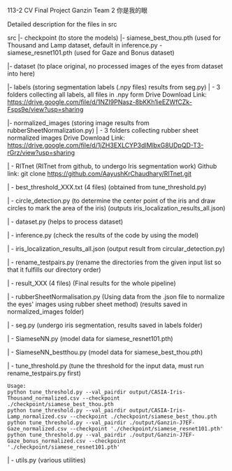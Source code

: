 113-2 CV Final Project
Ganzin Team 2 你是我的眼

Detailed description for the files in src

src
|- checkpoint (to store the models)
	|- siamese_best_thou.pth (used for Thousand and Lamp dataset, default in inference.py
  	 - siamese_resnet101.pth (used for Gaze and Bonus dataset)



|- dataset (to place original, no processed images of the eyes from dataset into here)



|- labels (storing segmentation labels (.npy files) results from seg.py)
	| - 3 folders collecting all labels, all files in .npy form
	Drive Download Link: https://drive.google.com/file/d/1NZI9PNasz-8bKKh1ieEZWfCZk-Fsps9e/view?usp=sharing



|- normalized_images (storing image results from rubberSheetNormalization.py)
 	| - 3 folders collecting rubber sheet normalized images
 	Drive Download Link: https://drive.google.com/file/d/1jZH3EXLCYP3dIMlbxG8UDpQD-T3-rGrz/view?usp=sharing
 
 
 
| - RITnet (RITnet from github, to undergo Iris segmentation work)
	Github link: git clone https://github.com/AayushKrChaudhary/RITnet.git



| - best_threshold_XXX.txt (4 files) (obtained from tune_threshold.py)



| - circle_detection.py (to determine the center point of the iris and draw circles to mark the area of the iris) (outputs iris_localization_results_all.json)



| - dataset.py (helps to process dataset)



| - inference.py (check the results of the code by using the model)



| - iris_localization_results_all.json (output result from circular_detection.py)



| - rename_testpairs.py (rename the directories from the given input list so that it fulfills our directory order)



| - result_XXX (4 files) (Final results for the whole pipeline)



| - rubberSheetNormalisation.py (Using data from the .json file to normalize the eyes' images using rubber sheet method) (results saved in normalized_images folder)



| - seg.py (undergo iris segmentation, results saved in labels folder)



| - SiameseNN.py (model data for siamese_resnet101.pth)
 
 
 
| - SiameseNN_bestthou.py (model data for siamese_best_thou.pth)
 
 
 
 
| - tune_threshold.py (tune the threshold for the input data, must run rename_testpairs.py first)
	
	Usage:
	python tune_threshold.py --val_pairdir output/CASIA-Iris-Thousand_normalized.csv --checkpoint ./checkpoint/siamese_best_thou.pth
	python tune_threshold.py --val_pairdir output/CASIA-Iris-Lamp_normalized.csv --checkpoint ./checkpoint/siamese_best_thou.pth
	python tune_threshold.py --val_pairdir ./output/Ganzin-J7EF-Gaze_normalized.csv --checkpoint './checkpoint/siamese_resnet101.pth'
	python tune_threshold.py --val_pairdir ./output/Ganzin-J7EF-Gaze_bonus_normalized.csv --checkpoint './checkpoint/siamese_resnet101.pth'
	
	



| - utils.py (various utilities)
 

